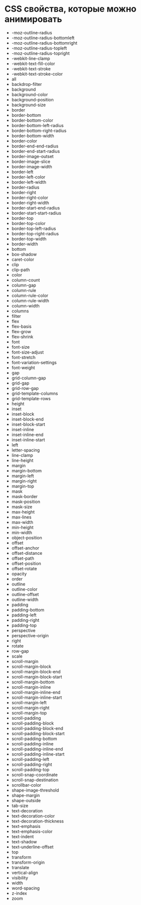 # CSS свойства, которые можно анимировать

- -moz-outline-radius
- -moz-outline-radius-bottomleft
- -moz-outline-radius-bottomright
- -moz-outline-radius-topleft
- -moz-outline-radius-topright
- -webkit-line-clamp
- -webkit-text-fill-color
- -webkit-text-stroke
- -webkit-text-stroke-color
- all
- backdrop-filter
- background
- background-color
- background-position
- background-size
- border
- border-bottom
- border-bottom-color
- border-bottom-left-radius
- border-bottom-right-radius
- border-bottom-width
- border-color
- border-end-end-radius
- border-end-start-radius
- border-image-outset
- border-image-slice
- border-image-width
- border-left
- border-left-color
- border-left-width
- border-radius
- border-right
- border-right-color
- border-right-width
- border-start-end-radius
- border-start-start-radius
- border-top
- border-top-color
- border-top-left-radius
- border-top-right-radius
- border-top-width
- border-width
- bottom
- box-shadow
- caret-color
- clip
- clip-path
- color
- column-count
- column-gap
- column-rule
- column-rule-color
- column-rule-width
- column-width
- columns
- filter
- flex
- flex-basis
- flex-grow
- flex-shrink
- font
- font-size
- font-size-adjust
- font-stretch
- font-variation-settings
- font-weight
- gap
- grid-column-gap
- grid-gap
- grid-row-gap
- grid-template-columns
- grid-template-rows
- height
- inset
- inset-block
- inset-block-end
- inset-block-start
- inset-inline
- inset-inline-end
- inset-inline-start
- left
- letter-spacing
- line-clamp
- line-height
- margin
- margin-bottom
- margin-left
- margin-right
- margin-top
- mask
- mask-border
- mask-position
- mask-size
- max-height
- max-lines
- max-width
- min-height
- min-width
- object-position
- offset
- offset-anchor
- offset-distance
- offset-path
- offset-position
- offset-rotate
- opacity
- order
- outline
- outline-color
- outline-offset
- outline-width
- padding
- padding-bottom
- padding-left
- padding-right
- padding-top
- perspective
- perspective-origin
- right
- rotate
- row-gap
- scale
- scroll-margin
- scroll-margin-block
- scroll-margin-block-end
- scroll-margin-block-start
- scroll-margin-bottom
- scroll-margin-inline
- scroll-margin-inline-end
- scroll-margin-inline-start
- scroll-margin-left
- scroll-margin-right
- scroll-margin-top
- scroll-padding
- scroll-padding-block
- scroll-padding-block-end
- scroll-padding-block-start
- scroll-padding-bottom
- scroll-padding-inline
- scroll-padding-inline-end
- scroll-padding-inline-start
- scroll-padding-left
- scroll-padding-right
- scroll-padding-top
- scroll-snap-coordinate
- scroll-snap-destination
- scrollbar-color
- shape-image-threshold
- shape-margin
- shape-outside
- tab-size
- text-decoration
- text-decoration-color
- text-decoration-thickness
- text-emphasis
- text-emphasis-color
- text-indent
- text-shadow
- text-underline-offset
- top
- transform
- transform-origin
- translate
- vertical-align
- visibility
- width
- word-spacing
- z-index
- zoom